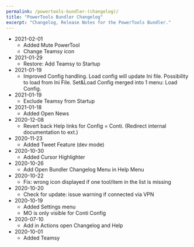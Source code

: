 ```yaml
---
permalink: /powertools-bundler-(changelog)/
title: "PowerTools Bundler Changelog"
excerpt: "Changelog, Release Notes for the PowerTools Bundler."
---
```


* 2021-02-01
  - Added Mute PowerTool
  - Change Teamsy icon
* 2021-01-29
	- Restore: Add Teamsy to Startup
* 2021-01-19
	- Improved Config handling. Load config will update Ini file. Possibility to load from Ini File. Set&Load Config merged into 1 menu: Load Config.
* 2021-01-19
	- Exclude Teamsy from Startup
* 2021-01-18
	- Added Open News
* 2020-12-08
  - Revert back Help links for Config = Conti. (Redirect internal documentation to ext.)
* 2020-11-23
  - Added Tweet Feature (dev mode)
* 2020-10-30
  - Added Cursor Highlighter
* 2020-10-26
  - Add Open Bundler Changelog Menu in Help Menu
* 2020-10-22
  - Fix: wrong icon displayed if one tool/item in the list is missing
* 2020-10-20
  - Check for update: issue warning if connected via VPN
* 2020-10-19
  - Added Settings menu
  - MO is only visible for Conti Config
* 2020-07-10
    * Add in Actions open Changelog and Help
* 2020-10-01
  - Added Teamsy

